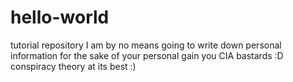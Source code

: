 # hello-world
tutorial repository
I am by no means going to write down personal information for the sake of your personal gain you CIA bastards :D conspiracy theory at its best :)
